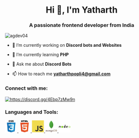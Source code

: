 <h1 align="center">Hi 👋, I'm Yatharth</h1>
<h3 align="center">A passionate frontend developer from India</h3>

<p align="left"> <img src="https://komarev.com/ghpvc/?username=agdev04&label=Profile%20views&color=0e75b6&style=flat" alt="agdev04" /> </p>

- 🔭 I’m currently working on **Discord bots and Websites**

- 🌱 I’m currently learning **PHP**

- 💬 Ask me about **Discord Bots**

- 📫 How to reach me **yatharthpopli4@gmail.com**

<h3 align="left">Connect with me:</h3>
<p align="left">
<a href="https://discord.gg/https://discord.gg/4Ebp7zMw9n" target="blank"><img align="center" src="https://raw.githubusercontent.com/rahuldkjain/github-profile-readme-generator/master/src/images/icons/Social/discord.svg" alt="https://discord.gg/4Ebp7zMw9n" height="30" width="40" /></a>
</p>

<h3 align="left">Languages and Tools:</h3>
<p align="left"> <a href="https://www.w3schools.com/css/" target="_blank" rel="noreferrer"> <img src="https://raw.githubusercontent.com/devicons/devicon/master/icons/css3/css3-original-wordmark.svg" alt="css3" width="40" height="40"/> </a> <a href="https://www.w3.org/html/" target="_blank" rel="noreferrer"> <img src="https://raw.githubusercontent.com/devicons/devicon/master/icons/html5/html5-original-wordmark.svg" alt="html5" width="40" height="40"/> </a> <a href="https://developer.mozilla.org/en-US/docs/Web/JavaScript" target="_blank" rel="noreferrer"> <img src="https://raw.githubusercontent.com/devicons/devicon/master/icons/javascript/javascript-original.svg" alt="javascript" width="40" height="40"/> </a> <a href="https://www.mongodb.com/" target="_blank" rel="noreferrer"> <img src="https://raw.githubusercontent.com/devicons/devicon/master/icons/mongodb/mongodb-original-wordmark.svg" alt="mongodb" width="40" height="40"/> </a> <a href="https://nodejs.org" target="_blank" rel="noreferrer"> <img src="https://raw.githubusercontent.com/devicons/devicon/master/icons/nodejs/nodejs-original-wordmark.svg" alt="nodejs" width="40" height="40"/> </a> </p>

